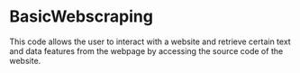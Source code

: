# BasicWebscraping
This code allows the user to interact with a website and retrieve certain text and data features from the webpage by accessing the source code of the website.
